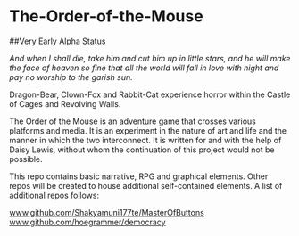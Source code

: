 # The-Order-of-the-Mouse

##Very Early Alpha Status

<i>And when I shall die, take him and cut him up in little stars, and he will make the face of heaven so fine that all the world will fall in love with night and pay no worship to the garish sun.</i>

Dragon-Bear, Clown-Fox and Rabbit-Cat experience horror within the Castle of Cages and Revolving Walls.

The Order of the Mouse is an adventure game that crosses various platforms and media. It is an experiment
in the nature of art and life and the manner in which the two interconnect. It is written for and with the
help of Daisy Lewis, without whom the continuation of this project would not be possible.

This repo contains basic narrative, RPG and graphical elements. Other repos will be created to house additional self-contained elements. A list of additional repos follows:

www.github.com/Shakyamuni177te/MasterOfButtons
www.github.com/hoegrammer/democracy
